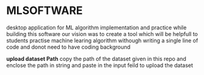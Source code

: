 # MLSOFTWARE
desktop application for ML algorithm implementation and practice
while building this software our vision was to create a tool which will be helpfull to students practise machine learing algorithm withough writing a single line of code and donot need to have coding background

**upload dataset Path**
copy the path of the dataset given in this repo and enclose the path in string and paste in the input feild to upload the dataset 
